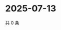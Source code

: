 # 2025-07-13

共 0 条

<!-- BEGIN ZHIHUVIDEO -->
<!-- 最后更新时间 Sun Jul 13 2025 21:22:28 GMT+0800 (China Standard Time) -->

<!-- END ZHIHUVIDEO -->
